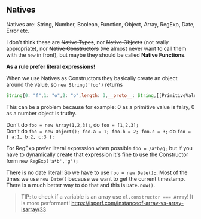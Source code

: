 ## Natives

Natives are: String, Number, Boolean, Function, Object, Array, RegExp, Date, Error etc.

I don't think these are ~~Native Types~~, nor ~~Native Objects~~ (not really appropriate), nor ~~Native Constructors~~ (we almost never want to call them with the `new` in front), but maybe they should be called **Native Functions**.

**As a rule prefer literal expressions!**

When we use Natives as Constructors they basically create an object around the value, so `new String('foo')` returns

```js
String{0: "f",1: "o",2: "o",length: 3,__proto__: String,[[PrimitiveValue]]: "foo"}
```

This can be a problem because for example: 0 as a primitive value is falsy, 0 as a number object is truthy.

Don't do `foo = new Array(1,2,3);`, do `foo = [1,2,3];`  
Don't do `foo = new Object(); foo.a = 1; foo.b = 2; foo.c = 3;` do `foo = { a:1, b:2, c:3 };`

For RegExp prefer literal expression when possible `foo = /a*b/g;` but if you have to dynamically create that expression it's fine to use the Constructor form `new RegExp('a*b','g');`

There is no date literal! So we have to use `foo = new Date();`. Most of the times we use `new Date()` because we want to get the current timestamp. There is a much better way to do that and this is `Date.now()`.

> TIP: to check if a variable is an array use `el.constructor === Array`! It is more performant!
> https://jsperf.com/instanceof-array-vs-array-isarray/33
